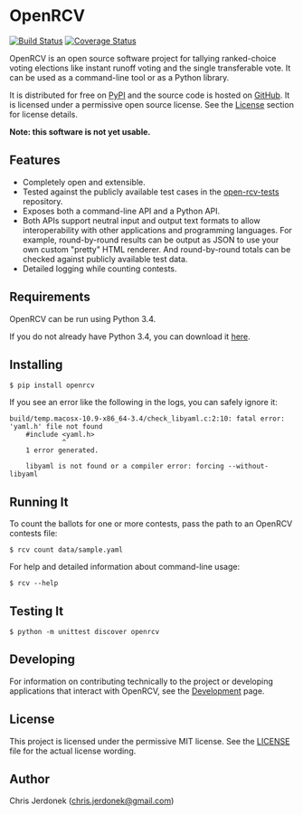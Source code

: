 OpenRCV
=======

[![Build Status](https://travis-ci.org/cjerdonek/open-rcv.svg?branch=master)](https://travis-ci.org/cjerdonek/open-rcv)
[![Coverage Status](https://img.shields.io/coveralls/cjerdonek/open-rcv.svg)](https://coveralls.io/r/cjerdonek/open-rcv?branch=master)

OpenRCV is an open source software project for tallying ranked-choice
voting elections like instant runoff voting and the single transferable vote.
It can be used as a command-line tool or as a Python library.

It is distributed for free on [PyPI][openrcv-pypi] and the source code
is hosted on [GitHub][openrcv-github].  It is licensed under a permissive
open source license.  See the [License](#license) section for license details.

**Note: this software is not yet usable.**


Features
--------

* Completely open and extensible.
* Tested against the publicly available test cases in the
  [open-rcv-tests][open-rcv-tests] repository.
* Exposes both a command-line API and a Python API.
* Both APIs support neutral input and output text formats to allow
  interoperability with other applications and programming languages.
  For example, round-by-round results can be output as JSON to use
  your own custom "pretty" HTML renderer.  And round-by-round totals can
  be checked against publicly available test data.
* Detailed logging while counting contests.


Requirements
------------

OpenRCV can be run using Python 3.4.

If you do not already have Python 3.4, you can download it
[here][python-download].


Installing
----------

    $ pip install openrcv

If you see an error like the following in the logs, you can safely ignore it:

    build/temp.macosx-10.9-x86_64-3.4/check_libyaml.c:2:10: fatal error: 'yaml.h' file not found
        #include <yaml.h>
                 ^
        1 error generated.

        libyaml is not found or a compiler error: forcing --without-libyaml


Running It
----------

To count the ballots for one or more contests, pass the path to an OpenRCV
contests file:

    $ rcv count data/sample.yaml

For help and detailed information about command-line usage:

    $ rcv --help


Testing It
----------

    $ python -m unittest discover openrcv


Developing
----------

For information on contributing technically to the project or developing
applications that interact with OpenRCV, see the [Development][doc-develop]
page.


License
-------

This project is licensed under the permissive MIT license.
See the [LICENSE](LICENSE) file for the actual license wording.


Author
------

Chris Jerdonek (<chris.jerdonek@gmail.com>)


[doc-develop]: docs/develop.md
[openrcv-github]: https://github.com/cjerdonek/open-rcv
[openrcv-pypi]: https://pypi.python.org/pypi/OpenRCV
[open-rcv-tests]: https://github.com/cjerdonek/open-rcv-tests
[python-download]: https://www.python.org/downloads/
